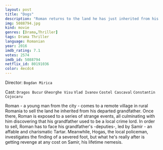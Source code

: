 ```yaml
---
layout: post
title: "Dogs"
description: "Roman returns to the land he has just inherited from his grandfather. Fully decided to sell this vast but desolate property, he is warned by the local cop that his grandfather was a local crime lord and his men will not let go of the land...."
img: 5088794.jpg
kind: movie
genres: [Drama,Thriller]
tags: Drama Thriller 
language: Romanian
year: 2016
imdb_rating: 7.1
votes: 2574
imdb_id: 5088794
netflix_id: 80191036
color: 4ecdc4
---
```

Director: `Bogdan Mirica`  

Cast: `Dragos Bucur` `Gheorghe Visu` `Vlad Ivanov` `Costel Cascaval` `Constantin Cojocaru` 

Roman - a young man from the city - comes to a remote village in rural Romania to sell the land he inherited from his departed grandfather. Once there, Roman is exposed to a series of strange events, all culminating with him discovering that his grandfather used to be a local crime lord. In order to sell, Roman has to face his grandfather's -deputies-, led by Samir - an affable and charismatic Tartar. Meanwhile, Hogas, the local policeman, investigates the finding of a severed foot, but what he's really after is getting revenge at any cost on Samir, his lifetime nemesis.